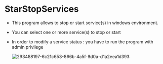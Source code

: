 # StarStopServices
* This program allows to stop or start service(s) in windows environment.
* You can select one or more service(s) to stop or start
* In order to modify a service status : you have to run the program with admin privilege

  ![293488197-6c21c653-866b-4a5f-8d0a-d1a2eea1d393](https://github.com/devcapcap/StarStopServices/assets/35939873/85fec3c0-1e06-4998-a592-136cc9f1b1e8)




